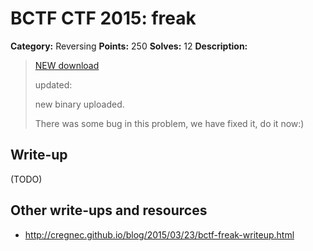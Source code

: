 # BCTF CTF 2015: freak

**Category:** Reversing
**Points:** 250
**Solves:** 12
**Description:** 

> [NEW download](freak.v1-d4bc8c1a0926dc0ef30a63859fe3b52a.exe.xz)
> 
> updated:
> 
> new binary uploaded.
> 
> There was some bug in this problem, we have fixed it, do it now:)

## Write-up

(TODO)

## Other write-ups and resources

* <http://cregnec.github.io/blog/2015/03/23/bctf-freak-writeup.html>
